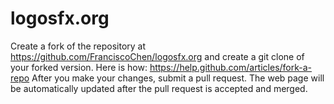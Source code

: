 # logosfx.org
Create a fork of the repository at https://github.com/FranciscoChen/logosfx.org and create a git clone of your forked version. Here is how: https://help.github.com/articles/fork-a-repo
After you make your changes, submit a pull request. The web page will be automatically updated after the pull request is accepted and merged.

